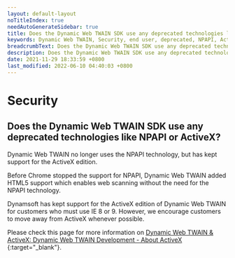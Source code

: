```yaml
---
layout: default-layout
noTitleIndex: true
needAutoGenerateSidebar: true
title: Does the Dynamic Web TWAIN SDK use any deprecated technologies like NPAPI or ActiveX?
keywords: Dynamic Web TWAIN, Security, end user, deprecated, NPAPI, ActiveX
breadcrumbText: Does the Dynamic Web TWAIN SDK use any deprecated technologies like NPAPI or ActiveX?
description: Does the Dynamic Web TWAIN SDK use any deprecated technologies like NPAPI or ActiveX?
date: 2021-11-29 18:33:59 +0800
last_modified: 2022-06-10 04:40:03 +0800
---
```


# Security

## Does the Dynamic Web TWAIN SDK use any deprecated technologies like NPAPI or ActiveX?

Dynamic Web TWAIN no longer uses the NPAPI technology, but has kept support for the ActiveX edition.

Before Chrome stopped the support for NPAPI, Dynamic Web TWAIN added HTML5 support which enables web scanning without the need for the NPAPI technology.

Dynamsoft has kept support for the ActiveX edition of Dynamic Web TWAIN for customers who must use IE 8 or 9. However, we encourage customers to move away from ActiveX whenever possible.

Please check this page for more information on [Dynamic Web TWAIN & ActiveX: Dynamic Web TWAIN Development - About ActiveX ](/_articles/indepth/development/activex.md){:target="_blank"}.
